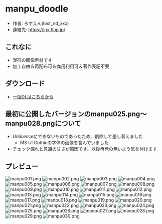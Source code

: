 # manpu_doodle
* 作者: ろすえん(lost_nd_xxx)
* 連絡先: https://lnx.flop.jp/

## これなに
* 漫符の画像素材です
* 加工自由＆再配布可＆商用利用可＆著作表記不要

## ダウンロード
* [一括DLはこちらから](https://github.com/lost-nd-xxx/manpu_doodle/archive/refs/heads/main.zip)

## 最初に公開したバージョンのmanpu025.png～manpu028.pngについて
* Unlicenceにできないものであったため、削除して差し替えました
  * MS UI Gothicの字体の画像を含んでいました
* チェック漏れと意識の甘さが原因です。以後再発の無いよう気を付けます

## プレビュー
![manpu001.png](manpu001.png)
![manpu002.png](manpu002.png)
![manpu003.png](manpu003.png)
![manpu004.png](manpu004.png)
![manpu005.png](manpu005.png)
![manpu006.png](manpu006.png)
![manpu007.png](manpu007.png)
![manpu008.png](manpu008.png)
![manpu009.png](manpu009.png)
![manpu010.png](manpu010.png)
![manpu011.png](manpu011.png)
![manpu012.png](manpu012.png)
![manpu013.png](manpu013.png)
![manpu014.png](manpu014.png)
![manpu015.png](manpu015.png)
![manpu016.png](manpu016.png)
![manpu017.png](manpu017.png)
![manpu018.png](manpu018.png)
![manpu019.png](manpu019.png)
![manpu020.png](manpu020.png)
![manpu021.png](manpu021.png)
![manpu022.png](manpu022.png)
![manpu023.png](manpu023.png)
![manpu024.png](manpu024.png)
![manpu025.png](manpu025.png)
![manpu026.png](manpu026.png)
![manpu027.png](manpu027.png)
![manpu028.png](manpu028.png)
![manpu029.png](manpu029.png)
![manpu030.png](manpu030.png)


